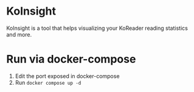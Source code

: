 # KoInsight

KoInsight is a tool that helps visualizing your KoReader reading statistics and more.

# Run via docker-compose
1. Edit the port exposed in docker-compose
2. Run `docker compose up -d`
